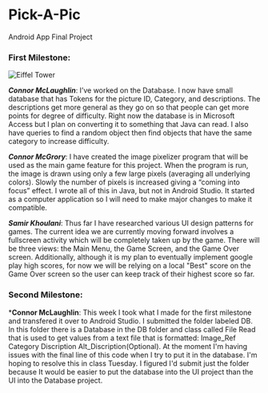 # Pick-A-Pic
Android App Final Project
### First Milestone:
![Eiffel Tower](https://github.com/uml-app1-2016/Pick-A-Pic/blob/master/eiffel.gif)



***Connor McLaughlin***: I’ve worked on the Database. I now have small database that has Tokens for the picture ID, Category, and descriptions. The descriptions get more general as they go on so that people can get more points for degree of difficulty. Right now the database is in Microsoft Access but I plan on converting it to something that Java can read. I also have queries to find a random object then find objects that have the same category to increase difficulty.

***Connor McGrory***:  I have created the image pixelizer program that will be used as the main game feature for this project.  When the program is run, the image is drawn using only a few large pixels (averaging all underlying colors).  Slowly the number of pixels is increased giving a “coming into focus” effect.  I wrote all of this in Java, but not in Android Studio.  It started as a computer application so I will need to make major changes to make it compatible.

***Samir Khoulani***:  Thus far I have researched various UI design patterns for games. The current idea we are currently moving forward involves a fullscreen activity which will be completely taken up by the game. There will be three views: the Main Menu, the Game Screen, and the Game Over screen. Additionally, although it is my plan to eventually implement google play high scores, for now we will be relying on a local "Best" score on the Game Over screen so the user can keep track of their highest score so far.



### Second Milestone:

***Connor McLaughlin**: This week I took what I made for the first milestone and transfered it over to Android Studio. I submitted the folder labeled DB. In this folder there is a Database in the DB folder and class called File Read that is used to get values from a text file that is formatted: Image_Ref Category Discription Alt_Discription(Optional). At the moment I'm having issues with the final line of this code when I try to put it in the database. I'm hoping to resolve this in class Tuesday. I figured I'd submit just the folder because It would be easier to put the database into the UI project than the UI into the Database project.
